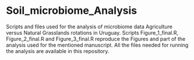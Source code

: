 # Soil_microbiome_Analysis
Scripts and files used for the analysis of microbiome data Agriculture versus Natural Grasslands rotations in Uruguay. Scripts Figure_1_final.R, Figure_2_final.R and Figure_3_final.R reproduce the Figures and part of the analysis used for the mentioned manuscript. 
All the files needed for running the analysis are available in this repository. 


